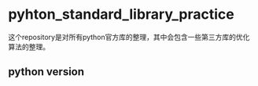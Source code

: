 # pyhton_standard_library_practice
这个repository是对所有python官方库的整理，其中会包含一些第三方库的优化算法的整理。

## python version

